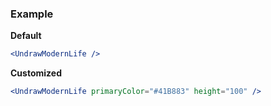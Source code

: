 ### Example

**Default**
```jsx
<UndrawModernLife />
```

**Customized**
```jsx
<UndrawModernLife primaryColor="#41B883" height="100" />
```
